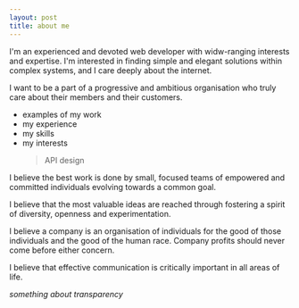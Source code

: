 ```yaml
---
layout: post
title: about me
---
```


I'm an experienced and devoted web developer with widw-ranging interests and expertise. I'm interested in finding simple and elegant solutions within complex systems, and I care deeply about the internet.

I want to be a part of a progressive and ambitious organisation who truly care about their members and their customers. 

- examples of my work
- my experience
- my skills
- my interests
  > API design
  > 

I believe the best work is done by small, focused teams of empowered and committed individuals evolving towards a common goal.

I believe that the most valuable ideas are reached through fostering a spirit of diversity, openness and experimentation. 

I believe a company is an organisation of individuals for the good of those individuals and the good of the human race. Company profits should never come before either concern.

I believe that effective communication is critically important in all areas of life.

*something about transparency*
